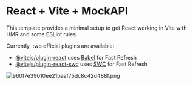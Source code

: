 # React + Vite + MockAPI

This template provides a minimal setup to get React working in Vite with HMR and some ESLint rules.

Currently, two official plugins are available:

- [@vitejs/plugin-react](https://github.com/vitejs/vite-plugin-react/blob/main/packages/plugin-react/README.md) uses [Babel](https://babeljs.io/) for Fast Refresh
- [@vitejs/plugin-react-swc](https://github.com/vitejs/vite-plugin-react-swc) uses [SWC](https://swc.rs/) for Fast Refresh

<img src="https://imgtr.ee/images/2024/08/24/960f7e39010ee21baaf75dc8c42d488f.png" alt="960f7e39010ee21baaf75dc8c42d488f.png" border="0" />

